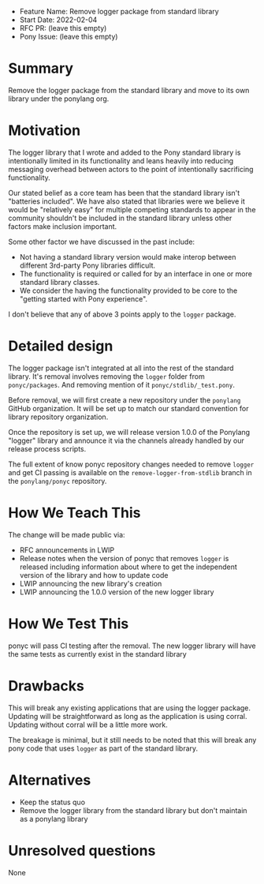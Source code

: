 - Feature Name: Remove logger package from standard library
- Start Date: 2022-02-04
- RFC PR: (leave this empty)
- Pony Issue: (leave this empty)

# Summary

Remove the logger package from the standard library and move to its own library under the ponylang org.

# Motivation

The logger library that I wrote and added to the Pony standard library is intentionally limited in its functionality and leans heavily into reducing messaging overhead between actors to the point of intentionally sacrificing functionality.

Our stated belief as a core team has been that the standard library isn't "batteries included". We have also stated that libraries were we believe it would be "relatively easy" for multiple competing standards to appear in the community shouldn't be included in the standard library unless other factors make inclusion important.

Some other factor we have discussed in the past include:

- Not having a standard library version would make interop between different 3rd-party Pony libraries difficult.
- The functionality is required or called for by an interface in one or more standard library classes.
- We consider the having the functionality provided to be core to the "getting started with Pony experience".

I don't believe that any of above 3 points apply to the `logger` package.

# Detailed design

The logger package isn't integrated at all into the rest of the standard library. It's removal involves removing the `logger` folder from `ponyc/packages`. And removing mention of it `ponyc/stdlib/_test.pony`.

Before removal, we will first create a new repository under the `ponylang` GitHub organization. It will be set up to match our standard convention for library repository organization.

Once the repository is set up, we will release version 1.0.0 of the Ponylang "logger" library and announce it via the channels already handled by our release process scripts.

The full extent of know ponyc repository changes needed to remove `logger` and get CI passing is available on the `remove-logger-from-stdlib` branch in the `ponylang/ponyc` repository.

# How We Teach This

The change will be made public via:

- RFC announcements in LWIP
- Release notes when the version of ponyc that removes `logger` is released including information about where to get the independent version of the library and how to update code
- LWIP announcing the new library's creation
- LWIP announcing the 1.0.0 version of the new logger library

# How We Test This

ponyc will pass CI testing after the removal. The new logger library will have the same tests as currently exist in the standard library

# Drawbacks

This will break any existing applications that are using the logger package. Updating will be straightforward as long as the application is using corral. Updating without corral will be a little more work.

The breakage is minimal, but it still needs to be noted that this will break any pony code that uses `logger` as part of the standard library.

# Alternatives

- Keep the status quo
- Remove the logger library from the standard library but don't maintain as a ponylang library

# Unresolved questions

None
